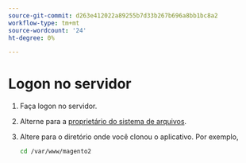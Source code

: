 ```yaml
---
source-git-commit: d263e412022a89255b7d33b267b696a8bb1bc8a2
workflow-type: tm+mt
source-wordcount: '24'
ht-degree: 0%

---
```

# Logon no servidor

1. Faça logon no servidor.
1. Alterne para a [proprietário do sistema de arquivos](../installation/prerequisites/file-system/overview.md).
1. Altere para o diretório onde você clonou o aplicativo. Por exemplo,

   ```bash
   cd /var/www/magento2
   ```
